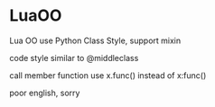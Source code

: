 LuaOO
=====

Lua OO use Python Class Style, support mixin

code style similar to @middleclass

call member function use x.func() instead of x:func()

poor english, sorry
